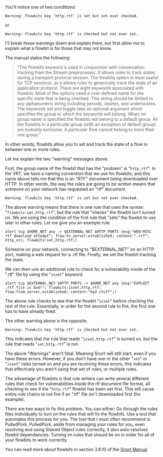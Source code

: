You'll notice one of two conditions:

`Warning: flowbits key 'http.rtf' is set but not ever checked.`

or

`Warning: flowbits key 'http.rtf' is checked but not ever set.`

I'll break these warnings down and explain them, but first allow me to explain what a flowbit is for those that may not know.

The manual states the following:
>"The flowbits keyword is used in conjunction with conversation tracking from the Stream preprocessor. It allows rules to track states during a transport protocol session. The flowbits option is most useful for TCP sessions, as it allows rules to generically track the state of an application protocol.
>	There are eight keywords associated with flowbits. Most of the options need a user-defined name for the specific state that is being checked. This string should be limited to any alphanumeric string including periods, dashes, and underscores. The keywords set and toggle take an optional argument which specifies the group to which the keywords will belong. When no group name is specified the flowbits will belong to a default group. All the flowbits in a particular group (with an exception of default group) are mutually exclusive. A particular flow cannot belong to more than one group."

In other words, flowbits allow you to set and track the state of a flow in between one or more rules. 

Let me explain the two "warning" messages above.

First, the group name of the flowbit that has the "problem" is "`http.rtf`".  In the VRT, we have a naming convention that we use for flowbits, and this name above tells me that this is an "RTF" document being downloaded over HTTP.  In other words, the way the rules are going to be written means that someone on your network has requested an "rtf" document.

`Warning: flowbits key 'http.rtf' is set but not ever checked.`

The above warning means that there is one rule that uses the syntax: "`flowbits:set,http.rtf`", but the rule that "checks" the flowbit isn't turned on.  We are using the condition of the first rule that "sets" the flowbit to use later in other rules.  Let me give you an example rule:

`alert tcp $HOME_NET any -> $EXTERNAL_NET $HTTP_PORTS (msg:"WEB-MISC rtf download attempt"; flow:to_server,established; content:".rtf"; http_uri; flowbits:set,http.rtf;)`

Someone on your network, connecting to "$EXTERNAL_NET" on an HTTP port, making a web request for a .rtf file.  Finally, we set the flowbit tracking the state. 

We can then use an additional rule to check for a vulnerability inside of the ".rtf" file by using the "`isset`" keyword.

`alert tcp $EXTERNAL_NET $HTTP_PORTS -> $HOME_NET any (msg:"EXPLOIT .rtf file is bad!"; flowbits:isset,http.rtf; flow:from_server,established; content:"bad stuff";)`

The above rule checks to see that the flowbit "`isset`" before checking the rest of the rule.  Essentially, in order for the second rule to fire, the first one has to have already fired.

The other warning above is the opposite.

`Warning: flowbits key 'http.rtf' is checked but not ever set.`


This indicates that the rule that reads "`isset,http.rtf`" is turned on, but the rule that reads "`set,http.rtf`" is not.

The above "Warnings" aren't fatal.   Meaning Snort will still start, even if you have these errors.  However, if you don't have one or the other "`set`" or "`isset`" rules turned on and you are receiving these errors, this indicates that effectively you aren't using that set of rules, or multiple rules.

The advantage of flowbits is that rule writers can write several different rules that check for vulnerabilities inside the rtf document file format, all checking to see if the "`http.rtf`" flowbit has been set first.  This will cause entire rule chains to not fire if an "rtf" file isn't downloaded first (for example).

There are two ways to fix this problem.  You can either:
Go through the rules files individually to turn on the rules that will fix the flowbits.
Use a tool that automates this process for you.
The tool that I most often recommend is PulledPork.  PulledPork, aside from managing your rules for you, even resolving and using Shared Object rules correctly, it also auto-resolves flowbit dependancies.  Turning on rules that should be on in order for all of your flowbits to work correctly.

You can read more about flowbits in section 3.6.10 of the [Snort Manual](http://manual.snort.org)
